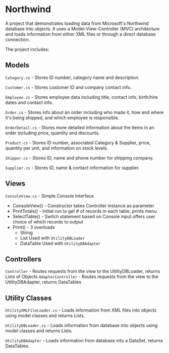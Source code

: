 Northwind
=========

A project that demonstrates loading data from Microsoft's Northwind database into objects. It uses a Model-View-Controller (MVC) architecture and loads information from either XML files or through a direct database connection.

The project includes:

## Models
`Category.cs` - Stores ID number, category name and description.

`Customer.cs` - Stores customer ID and company contact info.

`Employee.cs` - Stores employee data including title, contact info, birth/hire dates and contact info.

`Order.cs` - Stores info about an order including who made it, how and where it's being shipped, and which employee is responsible.

`OrderDetail.cs` - Stores more detailed information about the items in an order including price, quantity and discounts.

`Product.cs` - Stores ID number, associated Category &amp; Supplier, price, quantity per unit, and information on stock levels.

`Shipper.cs` - Stores ID, name and phone number for shipping company.

`Supplier.cs` - Stores ID, name &amp; contact information for supplier. 


## Views
`ConsoleView.cs` - Simple Console Interface
  + ConsoleView() - Constructor takes Controller instance as parameter
  + PrintTotals() - Initial run to get # of records in each table, prints menu
  + SelectTable() - Switch statement based on Console input offers user choice of which records to output
  + Print() - 3 overloads
    - String
    - List<IListable> Used with `UtilityDBLoader`
    - DataTable Used with `UtilityDBAdapter`

## Controllers
`Controller` - Routes requests from the view to the UtilityDBLoader, returns Lists of Objects
`AdapterController` - Routes requests from the view to the UtilityDBAdapter, returns DataTables

## Utility Classes
`UtilityXMLFileLoader.cs` - Loads information from XML files into objects using model classes and returns Lists.

`UtilityDBLoader.cs` - Loads information from database into objects using model classes and returns Lists.

`UtilityDBAdapter` - Loads information from database into a DataSet, returns DataTables.
